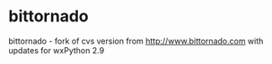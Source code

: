bittornado
==========

bittornado - fork of cvs version from http://www.bittornado.com with updates for wxPython 2.9
